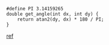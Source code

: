 ```cpp=
#define PI 3.14159265
double get_angle(int dx, int dy) {
    return atan2(dy, dx) * 180 / PI;
}
```

[ref](https://leetcode.com/problems/maximum-number-of-visible-points/)